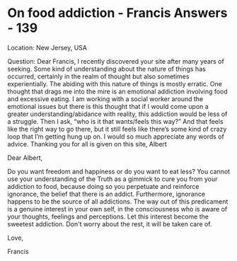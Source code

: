 # On food addiction - Francis Answers - 139

Location: New Jersey, USA

Question: Dear Francis, I recently discovered your site after many years of seeking. Some kind of understanding about the nature of things has occurred, certainly in the realm of thought but also sometimes experientially. The abiding with this nature of things is mostly erratic. One thought that drags me into the mire is an emotional addiction involving food and excessive eating. I am working with a social worker around the emotional issues but there is this thought that if I would come upon a greater understanding/abidance with reality, this addiction would be less of a struggle. Then I ask, “who is it that wants/feels this way?” And that feels like the right way to go there, but it still feels like there’s some kind of crazy loop that I’m getting hung up on. I would so much appreciate any words of advice. Thanking you for all is given on this site, Albert

Dear Albert,

Do you want freedom and happiness or do you want to eat less? You cannot use your understanding of the Truth as a gimmick to cure you from your addiction to food, because doing so you perpetuate and reinforce ignorance, the belief that there is an addict. Furthermore, ignorance happens to be the source of all addictions. The way out of this predicament is a genuine interest in your own self, in the consciousness who is aware of your thoughts, feelings and perceptions. Let this interest become the sweetest addiction. Don't worry about the rest, it will be taken care of.

Love,

Francis

